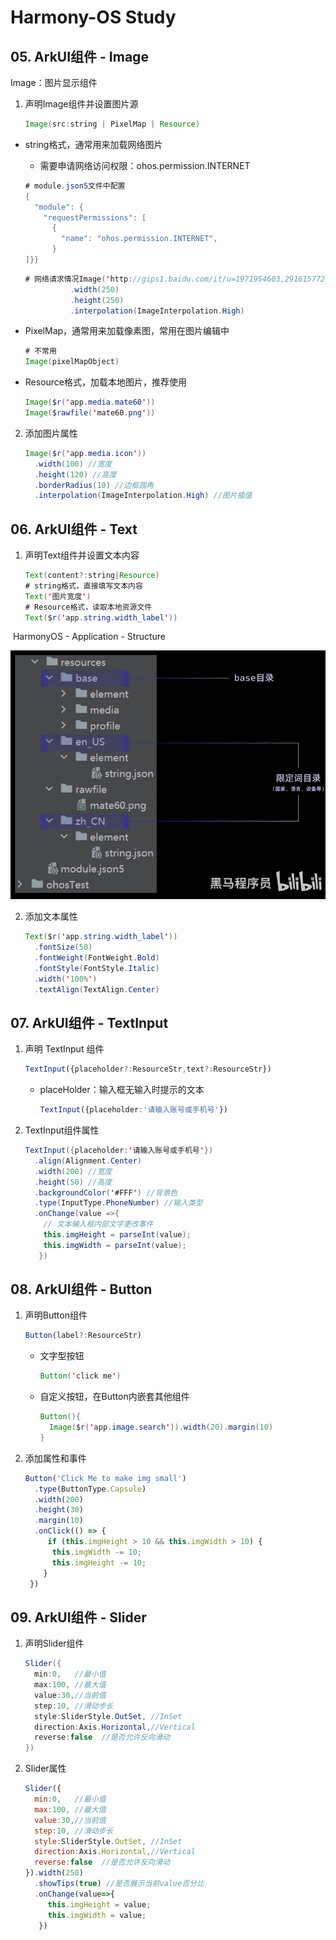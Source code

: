 # Harmony-OS Study

## 05. ArkUI组件 - Image

Image：图片显示组件

1. 声明Image组件并设置图片源

   ```java
   Image(src:string | PixelMap | Resource)
   ```

- string格式，通常用来加载网络图片

  - 需要申请网络访问权限：ohos.permission.INTERNET

  ```java
  # module.json5文件中配置 
  {
    "module": {
      "requestPermissions": [
        {
          "name": "ohos.permission.INTERNET",
        }
  ]}}  
  ```

  ```java
  # 网络请求情况Image('http://gips1.baidu.com/it/u=1971954603,2916157720&fm=3028&app=3028&f=JPEG&fmt=auto?w=1920&h=2560')
            .width(250)
            .height(250)
            .interpolation(ImageInterpolation.High)
  ```

- PixelMap，通常用来加载像素图，常用在图片编辑中

  ```java
  # 不常用
  Image(pixelMapObject)
  ```

- Resource格式，加载本地图片，推荐使用

  ```java
  Image($r('app.media.mate60'))
  Image($rawfile('mate60.png'))
  ```

2. 添加图片属性

   ```java
   Image($r('app.media.icon'))
     .width(100) //宽度
     .height(120) //高度
     .borderRadius(10) //边框圆角
     .interpolation(ImageInterpolation.High) //图片插值
   ```

## 06. ArkUI组件 - Text

1. 声明Text组件并设置文本内容

   ```java
   Text(content?:string|Resource)
   # string格式，直接填写文本内容
   Text('图片宽度')
   # Resource格式，读取本地资源文件  
   Text($r('app.string.width_label'))  
   ```

​	HarmonyOS - Application - Structure

<img src='HarmonyOS_structure.png'></img>

2. 添加文本属性

   ```java
   Text($r('app.string.width_label'))
     .fontSize(50)
     .fontWeight(FontWeight.Bold)
     .fontStyle(FontStyle.Italic)
     .width('100%')
     .textAlign(TextAlign.Center)
   ```

## 07. ArkUI组件 - TextInput

1. 声明 TextInput 组件

   ```javascript
   TextInput({placeholder?:ResourceStr,text?:ResourceStr})
   ```

   - placeHolder：输入框无输入时提示的文本

     ```typescript
     TextInput({placeholder:'请输入账号或手机号'})
     ```

2. TextInput组件属性

   ```java
   TextInput({placeholder:'请输入账号或手机号'})
     .align(Alignment.Center)
     .width(200) //宽度
     .height(50) //高度
     .backgroundColor('#FFF') //背景色
     .type(InputType.PhoneNumber) //输入类型
     .onChange(value =>{
       // 文本输入框内部文字更改事件
       this.imgHeight = parseInt(value);
       this.imgWidth = parseInt(value);
      })
   ```

## 08. ArkUI组件 - Button

1. 声明Button组件

   ```javascript
   Button(label?:ResourceStr)
   ```

   - 文字型按钮

     ```java
     Button('click me')
     ```

   - 自定义按钮，在Button内嵌套其他组件

     ```java
     Button(){
       Image($r('app.image.search')).width(20).margin(10)
     }
     ```

2. 添加属性和事件

   ```javascript
   Button('Click Me to make img small')
     .type(ButtonType.Capsule)
     .width(200)
     .height(30)
     .margin(10)
     .onClick(() => {
     	if (this.imgHeight > 10 && this.imgWidth > 10) {
         this.imgWidth -= 10;
         this.imgHeight -= 10;
       }
   	})
   ```

## 09. ArkUI组件 - Slider

1. 声明Slider组件

   ```java
   Slider({
     min:0,   //最小值
     max:100, //最大值
     value:30,//当前值
     step:10, //滑动步长
     style:SliderStyle.OutSet, //InSet
     direction:Axis.Horizontal,//Vertical
     reverse:false  //是否允许反向滑动
   })
   ```

2. Slider属性

   ```javascript
   Slider({
     min:0,   //最小值
     max:100, //最大值
     value:30,//当前值
     step:10, //滑动步长
     style:SliderStyle.OutSet, //InSet
     direction:Axis.Horizontal,//Vertical
     reverse:false  //是否允许反向滑动
   }).width(250)
     .showTips(true) //是否展示当前value百分比
     .onChange(value=>{
     	this.imgHeight = value;
     	this.imgWidth = value;
      })
   ```

   
